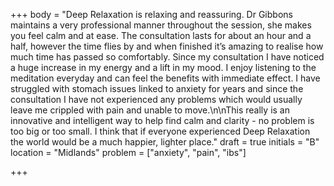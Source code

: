 +++
body = "Deep Relaxation is relaxing and reassuring. Dr Gibbons maintains a very professional manner throughout the session, she makes you feel calm and at ease. The consultation lasts for about an hour and a half, however the time flies by and when finished it’s amazing to realise how much time has passed so comfortably. Since my consultation I have noticed a huge increase in my energy and a lift in my mood. I enjoy listening to the meditation everyday and can feel the benefits with immediate effect. I have struggled with stomach issues linked to anxiety for years and since the consultation I have not experienced any problems which would usually leave me crippled with pain and unable to move.\n\nThis really is an innovative and intelligent way to help find calm and clarity - no problem is too big or too small. I think that if everyone experienced Deep Relaxation the world would be a much happier, lighter place."
draft = true
initials = "B"
location = "Midlands"
problem = ["anxiety", "pain", "ibs"]

+++
